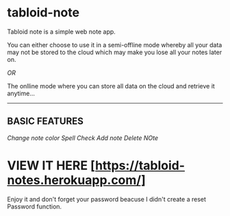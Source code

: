 # tabloid-note

Tabloid note is a simple web note app.

You can either choose to use it in a semi-offline mode whereby all your data may not be stored to the cloud which may make you lose all your notes later on.

*OR*

The onlline mode where you can store all data on the cloud and retrieve it anytime...


---
BASIC FEATURES
---
*Change note color*
*Spell Check*
*Add note*
*Delete NOte*

# VIEW IT HERE [https://tabloid-notes.herokuapp.com/]

Enjoy it and don't forget your password beacuse I didn't create a reset Password function.
